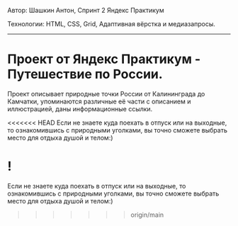 Автор: Шашкин Антон, Спринт 2 Яндекс Практикум

Технологии: HTML, CSS, Grid, Адаптивная вёрстка и медиазапросы.

___________________________
# Проект от Яндекс Практикум - Путешествие по России.

Проект описывает природные точки России от Калининграда до Камчатки, упоминаются различные её части с описанием и иллюстрацией, даны информационные ссылки.  

<<<<<<< HEAD
Если не знаете куда поехать в отпуск или на выходные, то ознакомившись с природными уголками, вы точно сможете выбрать место для отдыха душой и телом:)

!
=======
Если не знаете куда поехать в отпуск или на выходные, то ознакомившись с природными уголками, вы точно сможете выбрать место для отдыха душой и телом:)
>>>>>>> origin/main
